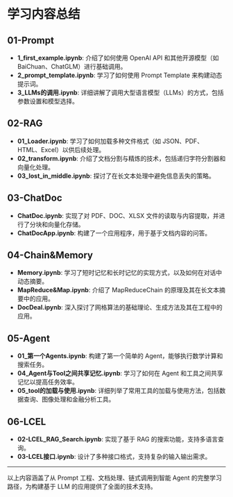 # 学习内容总结

## 01-Prompt
- **1_first_example.ipynb**: 介绍了如何使用 OpenAI API 和其他开源模型（如 BaiChuan、ChatGLM）进行基础调用。
- **2_prompt_template.ipynb**: 学习了如何使用 Prompt Template 来构建动态提示词。
- **3_LLMs的调用.ipynb**: 详细讲解了调用大型语言模型（LLMs）的方式，包括参数设置和模型选择。

## 02-RAG
- **01_Loader.ipynb**: 学习了如何加载多种文件格式（如 JSON、PDF、HTML、Excel）以供后续处理。
- **02_transform.ipynb**: 介绍了文档分割与精炼的技术，包括递归字符分割器和向量化处理。
- **03_lost_in_middle.ipynb**: 探讨了在长文本处理中避免信息丢失的策略。

## 03-ChatDoc
- **ChatDoc.ipynb**: 实现了对 PDF、DOC、XLSX 文件的读取与内容提取，并进行了分块和向量化存储。
- **ChatDocApp.ipynb**: 构建了一个应用程序，用于基于文档内容的问答。

## 04-Chain&Memory
- **Memory.ipynb**: 学习了短时记忆和长时记忆的实现方式，以及如何在对话中动态摘要。
- **MapReduce&Map.ipynb**: 介绍了 MapReduceChain 的原理及其在长文本摘要中的应用。
- **DocDeal.ipynb**: 深入探讨了网格算法的基础理论、生成方法及其在工程中的应用。

## 05-Agent
- **01_第一个Agents.ipynb**: 构建了第一个简单的 Agent，能够执行数学计算和搜索任务。
- **04_Agent与Tool之间共享记忆.ipynb**: 学习了如何在 Agent 和工具之间共享记忆以提高任务效率。
- **05_tool的加载与使用.ipynb**: 详细列举了常用工具的加载与使用方法，包括数据查询、图像处理和金融分析工具。

## 06-LCEL
- **02-LCEL_RAG_Search.ipynb**: 实现了基于 RAG 的搜索功能，支持多语言查询。
- **03-LCEL接口.ipynb**: 设计了多种接口格式，支持复杂的输入输出需求。

---

以上内容涵盖了从 Prompt 工程、文档处理、链式调用到智能 Agent 的完整学习路径，为构建基于 LLM 的应用提供了全面的技术支持。
